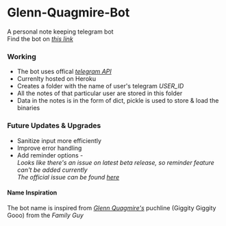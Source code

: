 # Glenn-Quagmire-Bot
A personal note keeping telegram bot <br>
Find the bot on _[this link](https://t.me/giggity_giggity_bot)_ <br>

### Working
* The bot uses offical _[telegram API](https://github.com/python-telegram-bot/python-telegram-bot)_ <br>
* Currenlty hosted on Heroku
* Creates a folder with the name of user's telegram _USER\_ID_
* All the notes of that particular user are stored in this folder
* Data in the notes is in the form of dict, pickle is used to store & load the binaries


### Future Updates & Upgrades
* Sanitize input more efficiently <br>
* Improve error handling <br>
* Add reminder options - <br>
_Looks like there's an issue on latest beta release, so reminder feature can't be added currently <br>
The official issue can be found [here](https://github.com/python-telegram-bot/python-telegram-bot/issues/1366)_ <br>

#### Name Inspiration
The bot name is inspired from _[Glenn Quagmire's](https://en.wikipedia.org/wiki/Glenn_Quagmire)_ puchline (Giggity Giggity Gooo) from the _Family Guy_
